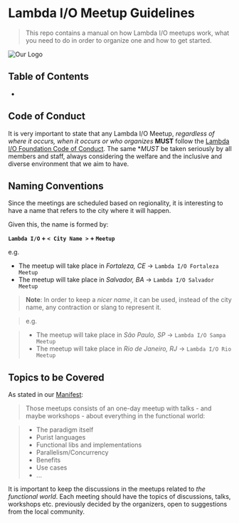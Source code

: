 # Lambda I/O Meetup Guidelines

> This repo contains a manual on how Lambda I/O meetups work, what you need to
do in order to organize one and how to get started.

![Our Logo](https://raw.githubusercontent.com/lambda-io/manifest/master/banner.png)

## Table of Contents

- []()

## Code of Conduct

It is very important to state that any Lambda I/O Meetup, *regardless of where
it occurs, when it occurs or who organizes* **MUST** follow the [Lambda I/O
Foundation Code of Conduct](https://github.com/lambda-io/code-of-conduct). The same **MUST* be taken seriously by all members
and staff, always considering the welfare and the inclusive and diverse
environment that we aim to have.

## Naming Conventions

Since the meetings are scheduled based on regionality, it is interesting to have
a name that refers to the city where it will happen.

Given this, the name is formed by:

**`Lambda I/O` + `< City Name >` + `Meetup`**

e.g.

- The meetup will take place in *Fortaleza, CE* → `Lambda I/O Fortaleza Meetup`
- The meetup will take place in *Salvador, BA* → `Lambda I/O Salvador Meetup`

> **Note**: In order to keep a *nicer name*, it can be used, instead of the city
name, any contraction or slang to represent it.

> e.g.

> - The meetup will take place in *São Paulo, SP* → `Lambda I/O Sampa Meetup`
> - The meetup will take place in *Rio de Janeiro, RJ* → `Lambda I/O Rio Meetup`

## Topics to be Covered

As stated in our [Manifest](https://github.com/lambda-io/manifest#meetups):

> Those meetups consists of an one-day meetup with talks - and maybe workshops - about everything in the functional world:

> - The paradigm itself
> - Purist languages
> - Functional libs and implementations
> - Parallelism/Concurrency
> - Benefits
> - Use cases
> - ...

It is important to keep the discussions in the meetups related to *the functional
world*. Each meeting should have the topics of discussions, talks, workshops etc.
previously decided by the organizers, open to suggestions from the local
community.
